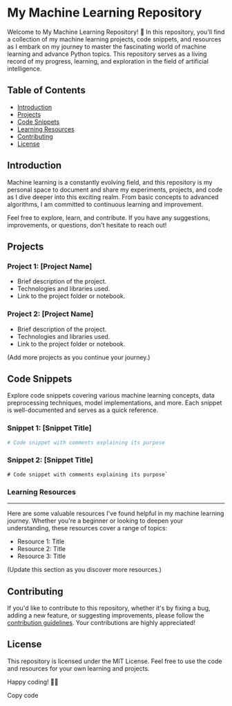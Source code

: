 # My Machine Learning Repository

Welcome to My Machine Learning Repository! 🚀 In this repository, you'll find a collection of my machine learning projects, code snippets, and resources as I embark on my journey to master the fascinating world of machine learning and advance Python topics. This repository serves as a living record of my progress, learning, and exploration in the field of artificial intelligence.

## Table of Contents
- [Introduction](#introduction)
- [Projects](#projects)
- [Code Snippets](#code-snippets)
- [Learning Resources](#learning-resources)
- [Contributing](#contributing)
- [License](#license)

## Introduction

Machine learning is a constantly evolving field, and this repository is my personal space to document and share my experiments, projects, and code as I dive deeper into this exciting realm. From basic concepts to advanced algorithms, I am committed to continuous learning and improvement.

Feel free to explore, learn, and contribute. If you have any suggestions, improvements, or questions, don't hesitate to reach out!

## Projects

### Project 1: [Project Name]
- Brief description of the project.
- Technologies and libraries used.
- Link to the project folder or notebook.

### Project 2: [Project Name]
- Brief description of the project.
- Technologies and libraries used.
- Link to the project folder or notebook.

(Add more projects as you continue your journey.)

## Code Snippets

Explore code snippets covering various machine learning concepts, data preprocessing techniques, model implementations, and more. Each snippet is well-documented and serves as a quick reference.

### Snippet 1: [Snippet Title]
```python
# Code snippet with comments explaining its purpose
```
### Snippet 2: [Snippet Title]



```
# Code snippet with comments explaining its purpose`
```
### Learning Resources
----------------------

Here are some valuable resources I've found helpful in my machine learning journey. Whether you're a beginner or looking to deepen your understanding, these resources cover a range of topics:

*   Resource 1: Title
*   Resource 2: Title
*   Resource 3: Title

(Update this section as you discover more resources.)

Contributing
------------

If you'd like to contribute to this repository, whether it's by fixing a bug, adding a new feature, or suggesting improvements, please follow the [contribution guidelines](CONTRIBUTING.md). Your contributions are highly appreciated!

License
-------

This repository is licensed under the MIT License. Feel free to use the code and resources for your own learning and projects.

Happy coding! 🚀✨

Copy code
